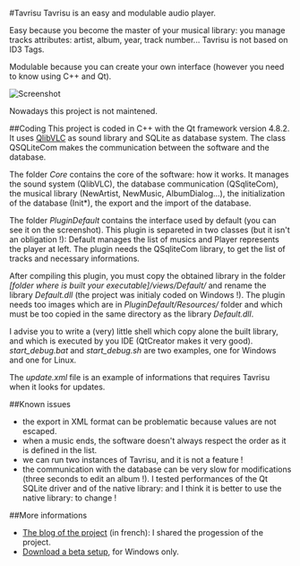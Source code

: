 #Tavrisu
Tavrisu is an easy and modulable audio player. 

Easy because you become the master of your musical library: you manage tracks attributes: artist, album, year, track number... Tavrisu is not based on ID3 Tags. 

Modulable because you can create your own interface (however you need to know using C++ and Qt).

![Screenshot](http://tavrisu.files.wordpress.com/2013/07/0-1b1-plugin-default.png)

Nowadays this project is not maintened.

##Coding
This project is coded in C++ with the Qt framework version 4.8.2. It uses [QlibVLC](http://philippemilink.github.io/QlibVLC/) as sound library and SQLite as database system. The class QSQLiteCom makes the communication between the software and the database.

The folder *Core* contains the core of the software: how it works. It manages the sound system (QlibVLC), the database communication (QSqliteCom), the musical library (NewArtist, NewMusic, AlbumDialog...), the initialization of the database (Init*), the export and the import of the database.

The folder *PluginDefault* contains the interface used by default (you can see it on the screenshot). This plugin is separeted in two classes (but it isn't an obligation !): Default manages the list of musics and Player represents the player at left. The plugin needs the QSqliteCom library, to get the list of tracks and necessary informations.

After compiling this plugin, you must copy the obtained library in the folder *[folder where is built your executable]/views/Default/* and rename the library *Default.dll* (the project was initialy coded on Windows !). The plugin needs too images which are in *PluginDefault/Resources/* folder and which must be too copied in the same directory as the library *Default.dll*. 

I advise you to write a (very) little shell which copy alone the built library, and which is executed by you IDE (QtCreator makes it very good). *start_debug.bat* and *start_debug.sh* are two examples, one for Windows and one for Linux.

The *update.xml* file is an example of informations that requires Tavrisu when it looks for updates.

##Known issues
* the export in XML format can be problematic because values are not escaped.
* when a music ends, the software doesn't always respect the order as it is defined in the list. 
* we can run two instances of Tavrisu, and it is not a feature !
* the communication with the database can be very slow for modifications (three seconds to edit an album !). I tested performances of the Qt SQLite driver and of the native library: and I think it is better to use the native library: to change !

##More informations
* [The blog of the project](http://tavrisu.wordpress.com/) (in french): I shared the progession of the project.
* [Download a beta setup](http://tavrisu.wordpress.com/2013/10/23/lancement-de-la-premiere-beta/), for Windows only.

